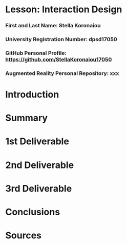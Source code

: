 # Lesson: Interaction Design

### First and Last Name: Stella Koronaiou 
### University Registration Number: dpsd17050
### GitHub Personal Profile: https://github.com/StellaKoronaiou17050
### Augmented Reality Personal Repository: xxx

# Introduction

# Summary


# 1st Deliverable


# 2nd Deliverable


# 3rd Deliverable 


# Conclusions


# Sources
